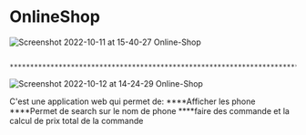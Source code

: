 # OnlineShop
![Screenshot 2022-10-11 at 15-40-27 Online-Shop](https://user-images.githubusercontent.com/96373497/195197792-0ef50d46-98c1-412e-bf78-d5b9ce7ffe0d.png)

                                ****************************************************************************
![Screenshot 2022-10-12 at 14-24-29 Online-Shop](https://user-images.githubusercontent.com/96373497/195354926-6bc8b4c4-d9c8-4f56-8cf9-1659889380e9.png)

C'est une application web qui permet de:                                                                                                                                        ****Afficher les phone                                                                                                                                                         
****Permet de search sur le nom de phone                                                                                                                                        ****faire des commande et la calcul de prix total de la commande 

 
